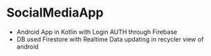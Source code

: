 # SocialMediaApp
* Android App in Kotlin with Login AUTH through Firebase
* DB used Firestore with Realtime Data updating in recycler view of android

